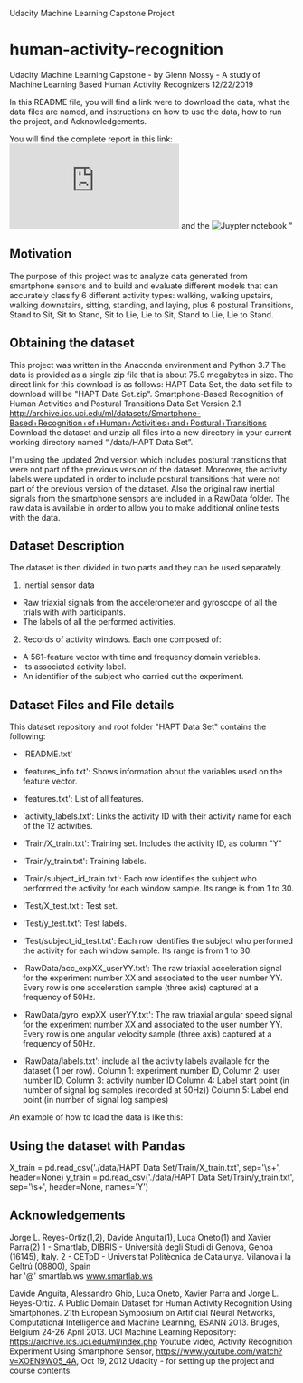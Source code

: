 Udacity Machine Learning Capstone Project
# human-activity-recognition 
Udacity Machine Learning Capstone - by Glenn Mossy - A study of Machine Learning Based Human Activity Recognizers
12/22/2019

In this README file, you will find a link were to download the data, what the data files are named, and instructions on how to use the  data, how to run the project, and Acknowledgements.

You will find the complete report in this link: ![Capstone Report](https://github.com/gmossy/human-activity-recognition/blob/master/Capstone_Project_Report.MD "Capstone Report") and the ![Juypter notebook](https://github.com/gmossy/human-activity-recognition/blob/master/human_activity_recognizer.ipynb "Juypter notebook")
"
## Motivation
The purpose of this project was to analyze data generated from smartphone sensors and to build and evaluate different models that can accurately classify 6 different activity types: walking, walking upstairs, walking downstairs, sitting, standing, and laying, plus 6 postural Transitions, Stand to Sit, Sit to Stand, Sit to Lie, Lie to Sit, Stand to Lie, Lie to Stand. 

## Obtaining the dataset
This project was written in the Anaconda environment and Python 3.7
The data is provided as a single zip file that is about 75.9 megabytes in size. The direct link for this download is as follows:
HAPT Data Set, the data set file to download will be "HAPT Data Set.zip".
Smartphone-Based Recognition of Human Activities and Postural Transitions Data Set Version 2.1
http://archive.ics.uci.edu/ml/datasets/Smartphone-Based+Recognition+of+Human+Activities+and+Postural+Transitions
Download the dataset and unzip all files into a new directory in your current working directory named “./data/HAPT Data Set”.

I"m using the updated 2nd version which includes postural transitions that were not part of the previous version of the dataset. Moreover, the activity labels were updated in order to include postural transitions that were not part of the previous version of the dataset.  Also the original raw inertial signals from the smartphone sensors are included in a RawData folder.  The raw data is available in order to allow you to make additional online tests with the data.  

## Dataset Description
The dataset is then divided in two parts and they can be used separately.  

1. Inertial sensor data 
- Raw triaxial signals from the accelerometer and gyroscope of all the trials with with participants. 
- The labels of all the performed activities.
  
2. Records of activity windows. Each one composed of:
- A 561-feature vector with time and frequency domain variables. 
- Its associated activity label. 
- An identifier of the subject who carried out the experiment.

## Dataset Files and File details
This dataset repository and root folder "HAPT Data Set" contains the following:
- 'README.txt'

- 'features_info.txt': Shows information about the variables used on the feature vector.
- 'features.txt': List of all features.
- 'activity_labels.txt': Links the activity ID with their activity name for each of the 12 activities.

- 'Train/X_train.txt': Training set.  Includes the activity ID, as column "Y"
- 'Train/y_train.txt': Training labels.
- 'Train/subject_id_train.txt': Each row identifies the subject who performed the activity for each window sample. Its range is from 1 to 30. 

- 'Test/X_test.txt': Test set.
- 'Test/y_test.txt': Test labels.
- 'Test/subject_id_test.txt': Each row identifies the subject who performed the activity for each window sample. Its range is from 1 to 30. 

- 'RawData/acc_expXX_userYY.txt': The raw triaxial acceleration signal for the experiment number XX and associated to the user number YY. Every row is one acceleration sample (three axis) captured at a frequency of 50Hz. 

- 'RawData/gyro_expXX_userYY.txt': The raw triaxial angular speed signal for the experiment number XX and associated to the user number YY. Every row is one angular velocity sample (three axis) captured at a frequency of 50Hz. 

- 'RawData/labels.txt': include all the activity labels available for the dataset (1 per row). 
   Column 1: experiment number ID, 
   Column 2: user number ID, 
   Column 3: activity number ID 
   Column 4: Label start point (in number of signal log samples (recorded at 50Hz))
   Column 5: Label end point (in number of signal log samples)

An example of how to load the data is like this:
## Using the dataset with Pandas
X_train = pd.read_csv('./data/HAPT Data Set/Train/X_train.txt', sep='\s+', header=None)
y_train = pd.read_csv('./data/HAPT Data Set/Train/y_train.txt', sep='\s+', header=None, names='Y')

## Acknowledgements  
Jorge L. Reyes-Ortiz(1,2), Davide Anguita(1), Luca Oneto(1) and Xavier Parra(2) 
1 - Smartlab, DIBRIS - Università  degli Studi di Genova, Genoa (16145), Italy. 
2 - CETpD - Universitat Politècnica de Catalunya. Vilanova i la Geltrú (08800), Spain   
har '@' smartlab.ws 
www.smartlab.ws

Davide Anguita, Alessandro Ghio, Luca Oneto, Xavier Parra and Jorge L. Reyes-Ortiz. A Public Domain Dataset for Human Activity Recognition Using Smartphones. 21th European Symposium on Artificial Neural Networks, Computational Intelligence and Machine Learning, ESANN 2013. Bruges, Belgium 24-26 April 2013.
UCI Machine Learning Repository: https://archive.ics.uci.edu/ml/index.php
Youtube video, Activity Recognition Experiment Using Smartphone Sensor, https://www.youtube.com/watch?v=XOEN9W05_4A, Oct 19, 2012
Udacity - for setting up the project and course contents.
